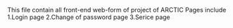 This file contain all front-end web-form of project of ARCTIC
Pages include
1.Login page
2.Change of password page
3.Serice page
